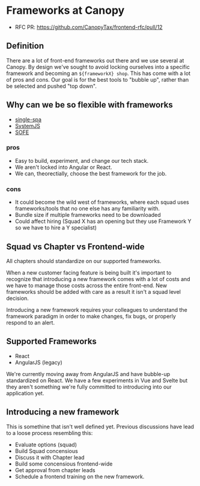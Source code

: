 # Frameworks at Canopy
- RFC PR: https://github.com/CanopyTax/frontend-rfc/pull/12

## Definition
There are a lot of front-end frameworks out there and we use several at Canopy. By design we've sought to avoid locking ourselves
into a specific framework and becoming an `${frameworkX} shop`. This has come with a lot of pros and cons. Our goal is for the 
best tools to "bubble up", rather than be selected and pushed "top down".

## Why can we be so flexible with frameworks
- [single-spa](https://github.com/CanopyTax/single-spa)
- [SystemJS](https://github.com/systemjs/systemjs)
- [SOFE](https://github.com/CanopyTax/sofe)

### pros
- Easy to build, experiment, and change our tech stack.
- We aren't locked into Angular or React.
- We can, theorectially, choose the best framework for the job.

### cons
- It could become the wild west of frameworks, where each squad uses frameworks/tools that no one else has any familiarity with.
- Bundle size if multiple frameworks need to be downloaded
- Could affect hiring (Squad X has an opening but they use Framework Y so we have to hire a Y specialist)

## Squad vs Chapter vs Frontend-wide
All chapters should standardize on our supported frameworks.

When a new customer facing feature is being built it's important to recognize that introducing a new framework comes with a 
lot of costs and we have to manage those costs across the entire front-end. New frameworks should be added with care as a 
result it isn't a squad level decision.

Introducing a new framework requires your colleagues to understand the framework paradigm in order to make changes, fix bugs, or properly 
respond to an alert.


## Supported Frameworks
- React
- AngularJS (legacy)

We're currently moving away from AngularJS and have bubble-up standardized on React. We have a few experiments in Vue and 
Svelte but they aren't something we're fully committed to introducing into our application yet.


## Introducing a new framework

This is somethine that isn't well defined yet. Previous discussions have lead to a loose process resembling this:

  - Evaluate options (squad)
  - Build Squad concensious
  - Discuss it with Chapter lead
  - Build some concensious frontend-wide
  - Get approval from chapter leads
  - Schedule a frontend training on the new framework.
